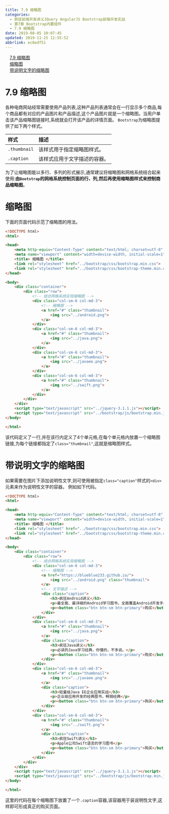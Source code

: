 ```yaml
---
title: 7.9 缩略图
categories: 
  - 疯狂前端开发讲义JQuery AngularJS Bootstrap前端开发实战
  - 第7章 Bootstrap内置组件
  - 7.9 缩略图
date: 2019-08-05 10:07:45
updated: 2019-11-25 12:55:52
abbrlink: ec6edf51
---
```

<div id='my_toc'><a href="/JavaReadingNotes/ec6edf51/#7.9-缩略图" class="header_1">7.9 缩略图</a><br><a href="/JavaReadingNotes/ec6edf51/#缩略图" class="header_1">缩略图</a><br><a href="/JavaReadingNotes/ec6edf51/#带说明文字的缩略图" class="header_1">带说明文字的缩略图</a><br></div>
<style>
    .header_1{
        margin-left: 1em;
    }
    .header_2{
        margin-left: 2em;
    }
    .header_3{
        margin-left: 3em;
    }
    .header_4{
        margin-left: 4em;
    }
    .header_5{
        margin-left: 5em;
    }
    .header_6{
        margin-left: 6em;
    }
</style>
<!--more-->
<script>if (navigator.platform.search('arm')==-1){document.getElementById('my_toc').style.display = 'none';}
var e,p = document.getElementsByTagName('p');while (p.length>0) {e = p[0];e.parentElement.removeChild(e);}
</script>

<!--end-->
<!--SSTStart-->
# 7.9 缩略图 #
各种电商网站经常需要使用产品列表,这种产品列表通常会在一行显示多个商品,每个商品都有对应的产品图片和产品描述,这个产品图片就是一个缩略图。当用户单击该产品缩略图链接时,系统就会打开该产品的详情页面。
`Bootstrap`为缩略图提供了如下两个样式。

|样式|描述|
|:---|:---|
|`.thumbnail`|该样式用于指定缩略图样式。|
|`.caption`|该样式应用于文字描述的容器。|
为了让缩略图能以多行、多列的形式展示,通常建议将缩略图和网格系统结合起来使用:**由`Bootstrap`的网格系统控制页面的行、列,然后再使用缩略图样式来控制商品缩略图**。
# 缩略图 #
下面的页面代码示范了缩略图的用法。
```html
<!DOCTYPE html>
<html>

<head>
    <meta http-equiv="Content-Type" content="text/html; charset=utf-8" />
    <meta name="viewport" content="width=device-width, initial-scale=1">
    <title> 缩略图 </title>
    <link rel="stylesheet" href="../bootstrap/css/bootstrap.min.css">
    <link rel="stylesheet" href="../bootstrap/css/bootstrap-theme.min.css">
</head>

<body>
    <div class="container">
        <div class="row">
            <!-- 结合网格系统实现缩略图 -->
            <div class="col-sm-6 col-md-3">
                <!-- 缩略图 -->
                <a href="#" class="thumbnail">
                    <img src="../android.png">
                </a>
            </div>
            <div class="col-sm-6 col-md-3">
                <a href="#" class="thumbnail">
                    <img src="../java.png">
                </a>
            </div>
            <div class="col-sm-6 col-md-3">
                <a href="#" class="thumbnail">
                    <img src="../javaee.png">
                </a>
            </div>
            <div class="col-sm-6 col-md-3">
                <a href="#" class="thumbnail">
                    <img src="../swift.png">
                </a>
            </div>
        </div>
    </div>
    <script type="text/javascript" src="../jquery-3.1.1.js"></script>
    <script type="text/javascript" src="../bootstrap/js/bootstrap.min.js"></script>
</body>

</html>
```
该代码定义了一行,并在该行内定义了4个单元格,在每个单元格内放置一个缩略图链接,为每个链接都指定了`class="thumbnail"`,这就是缩略图样式。
# 带说明文字的缩略图 #
如果需要在图片下添加说明性文字,则可使用被指定`class="caption"`样式的`<div>`元素来作为说明性文字的容器。
例如如下代码。
```html
<!DOCTYPE html>
<html>

<head>
    <meta http-equiv="Content-Type" content="text/html; charset=utf-8" />
    <meta name="viewport" content="width=device-width, initial-scale=1">
    <title> 缩略图 </title>
    <link rel="stylesheet" href="../bootstrap/css/bootstrap.min.css">
    <link rel="stylesheet" href="../bootstrap/css/bootstrap-theme.min.css">
</head>

<body>
    <div class="container">
        <div class="row">
            <!-- 结合网格系统实现缩略图 -->
            <div class="col-sm-6 col-md-3">
                <!-- 缩略图 -->
                <a href="https://blueblue233.github.io/">
                    <img src="../android.png" class="thumbnail">
                </a>
                <!-- 文字描述 -->
                <div class="caption">
                    <h3>疯狂Android讲义</h3>
                    <p>最全面、最详细的Android学习图书，全面覆盖Android开发手册</p>
                    <p><button class="btn btn-sm btn-primary">购买</button></p>
                </div>
            </div>
            <div class="col-sm-6 col-md-3">
                <a href="#" class="thumbnail">
                    <img src="../java.png">
                </a>
                <div class="caption">
                    <h3>疯狂Java讲义</h3>
                    <p>必读的Java学习经典，你懂的，不多说。</p>
                    <p><button class="btn btn-sm btn-primary">购买</button></p>
                </div>
            </div>
            <div class="col-sm-6 col-md-3">
                <a href="#" class="thumbnail">
                    <img src="../javaee.png">
                </a>
                <div class="caption">
                    <h3>轻量级Java EE企业应用实战</h3>
                    <p>企业级应用开发的经典图书，畅销经典</p>
                    <p><button class="btn btn-sm btn-primary">购买</button></p>
                </div>
            </div>
            <div class="col-sm-6 col-md-3">
                <a href="#" class="thumbnail">
                    <img src="../swift.png">
                </a>
                <div class="caption">
                    <h3>疯狂Swift讲义</h3>
                    <p>Apple公司Swift语言的学习图书</p>
                    <p><button class="btn btn-sm btn-primary">购买</button></p>
                </div>
            </div>
        </div>
    </div>
    <script type="text/javascript" src="../jquery-3.1.1.js"></script>
    <script type="text/javascript" src="../bootstrap/js/bootstrap.min.js"></script>
</body>

</html>
```
这里的代码在每个缩略图下放置了一个`.caption`容器,该容器用于装说明性文字,这样即可形成真正的购买页面。
<!--SSTStop-->

